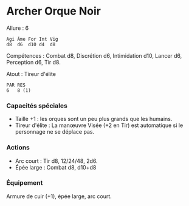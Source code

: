 
# Archer Orque Noir

Allure : 6

	Agi	Âme	For	Int	Vig
	d8	d6	d10	d4	d8

Compétences : Combat d8, Discrétion d6, Intimidation d10, Lancer d6, Perception d6, Tir d8.

Atout : Tireur d'élite

	PAR	RES
	6	8 (1)

### Capacités spéciales
- Taille +1 : les orques sont un peu plus grands que les humains.
- Tireur d'élite : La manœuvre Visée (+2 en Tir) est automatique si le personnage ne se déplace pas.

### Actions
- Arc court : Tir d8, 12/24/48, 2d6.
- Épée large : Combat d8, d10+d8

### Équipement
Armure de cuir (+1), épée large, arc court.
